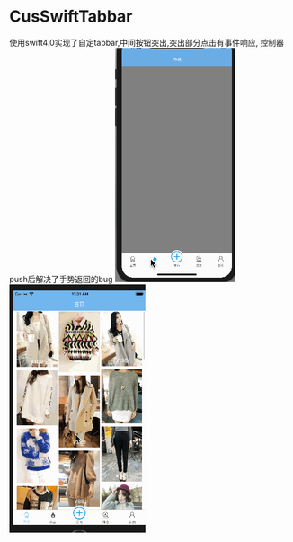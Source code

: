 # CusSwiftTabbar
使用swift4.0实现了自定tabbar,中间按钮突出,突出部分点击有事件响应,
控制器push后解决了手势返回的bug
![IphoneX动画演示](/labelX.gif)
![正常屏幕动画演示](/label.gif)


